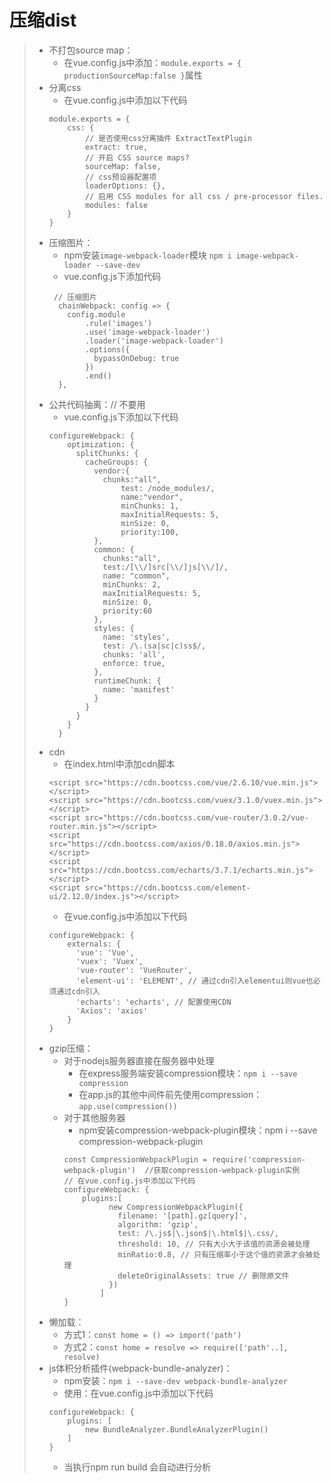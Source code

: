 # 压缩dist
>* 不打包source map：
>   * 在vue.config.js中添加：```module.exports = { productionSourceMap:false }```属性  
>* 分离css
>   * 在vue.config.js中添加以下代码
>   ```
>   module.exports = {
>       css: {
>           // 是否使用css分离插件 ExtractTextPlugin
>           extract: true,
>           // 开启 CSS source maps?
>           sourceMap: false,
>           // css预设器配置项
>           loaderOptions: {},
>           // 启用 CSS modules for all css / pre-processor files.
>           modules: false
>       }
>   }
>   ```
>* 压缩图片：
>   * npm安装```image-webpack-loader```模块 ```npm i image-webpack-loader --save-dev```  
>   * vue.config.js下添加代码  
>   ```
>    // 压缩图片
>     chainWebpack: config => {
>       config.module
>           .rule('images')
>           .use('image-webpack-loader')
>           .loader('image-webpack-loader')
>           .options({
>             bypassOnDebug: true
>           })
>           .end()
>     },
>   ```  
>* 公共代码抽离：// 不要用
>   * vue.config.js下添加以下代码
>   ```
>   configureWebpack: {
>       optimization: {
>         splitChunks: {
>           cacheGroups: {
>             vendor:{
>               chunks:"all",
>                   test: /node_modules/,
>                   name:"vendor",
>                   minChunks: 1,
>                   maxInitialRequests: 5,
>                   minSize: 0,
>                   priority:100,
>             },
>             common: {
>               chunks:"all",
>               test:/[\\/]src[\\/]js[\\/]/,
>               name: "common",
>               minChunks: 2,
>               maxInitialRequests: 5,
>               minSize: 0,
>               priority:60
>             },
>             styles: {
>               name: 'styles',
>               test: /\.(sa|sc|c)ss$/,
>               chunks: 'all',
>               enforce: true,
>             },
>             runtimeChunk: {
>               name: 'manifest'
>             }
>           }
>         }
>       }
>     }
>   ```
>* cdn
>   * 在index.html中添加cdn脚本
>   ```
>   <script src="https://cdn.bootcss.com/vue/2.6.10/vue.min.js"></script>
>   <script src="https://cdn.bootcss.com/vuex/3.1.0/vuex.min.js"></script>
>   <script src="https://cdn.bootcss.com/vue-router/3.0.2/vue-router.min.js"></script>
>   <script src="https://cdn.bootcss.com/axios/0.18.0/axios.min.js"></script>
>   <script src="https://cdn.bootcss.com/echarts/3.7.1/echarts.min.js"></script>
>   <script src="https://cdn.bootcss.com/element-ui/2.12.0/index.js"></script>
>   ```
>   * 在vue.config.js中添加以下代码  
>   ```
>   configureWebpack: {
>       externals: {
>         'vue': 'Vue',
>         'vuex': 'Vuex',
>         'vue-router': 'VueRouter',
>         'element-ui': 'ELEMENT', // 通过cdn引入elementui则vue也必须通过cdn引入
>         'echarts': 'echarts', // 配置使用CDN
>         'Axios': 'axios'
>       }
>   }
>   ```
>* gzip压缩：
>   * 对于nodejs服务器直接在服务器中处理  
>       * 在express服务端安装compression模块：```npm i --save compression```  
>       * 在app.js的其他中间件前先使用compression：```app.use(compression())```  
>   * 对于其他服务器  
>       * npm安装compression-webpack-plugin模块：npm i --save compression-webpack-plugin  
>       ```
>       const CompressionWebpackPlugin = require('compression-webpack-plugin')  //获取compression-webpack-plugin实例  
>       // 在vue.config.js中添加以下代码
>       configureWebpack: {
>           plugins:[
>                 new CompressionWebpackPlugin({
>                   filename: '[path].gz[query]',
>                   algorithm: 'gzip',
>                   test: /\.js$|\.json$|\.html$|\.css/,
>                   threshold: 10, // 只有大小大于该值的资源会被处理
>                   minRatio:0.8, // 只有压缩率小于这个值的资源才会被处理
>                   deleteOriginalAssets: true // 删除原文件
>                 })
>               ]
>       }
>       ```
>* 懒加载：
>   * 方式1：```const home = () => import('path')```  
>   * 方式2：```const home = resolve => require(['path'..], resolve)```  
>* js体积分析插件(webpack-bundle-analyzer)：
>   * npm安装：```npm i --save-dev webpack-bundle-analyzer```
>   * 使用：在vue.config.js中添加以下代码
>   ```
>   configureWebpack: {
>       plugins: [
>           new BundleAnalyzer.BundleAnalyzerPlugin()
>       ]
>   }
>   ```
>   * 当执行npm run build 会自动进行分析

